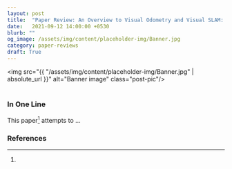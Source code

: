 ```yaml
---
layout: post
title:  "Paper Review: An Overview to Visual Odometry and Visual SLAM: Applicationsto Mobile Robotics"
date:   2021-09-12 14:00:00 +0530
blurb: ""
og_image: /assets/img/content/placeholder-img/Banner.jpg
category: paper-reviews
draft: True
---
```


<img src="{{ "/assets/img/content/placeholder-img/Banner.jpg" | absolute_url }}" alt="Banner image" class="post-pic"/>
<br />
<br />


### In One Line
This paper[^1] attempts to ...





### References
[^1]: 
